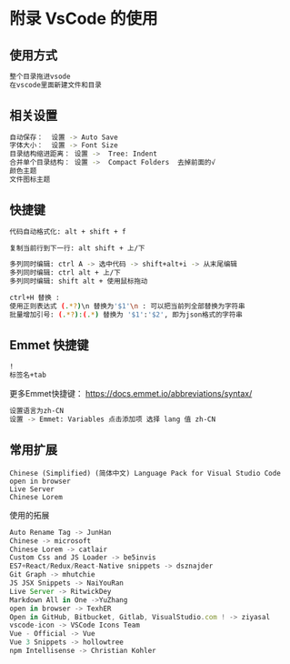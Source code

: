 # 附录 VsCode 的使用

## 使用方式

```sh
整个目录拖进vsode
在vscode里面新建文件和目录
```

## 相关设置

```sh
自动保存：  设置 -> Auto Save
字体大小：  设置 -> Font Size
目录结构缩进距离： 设置 ->  Tree: Indent
合并单个目录结构： 设置 ->  Compact Folders  去掉前面的√
颜色主题
文件图标主题
```

## 快捷键

```sh
代码自动格式化: alt + shift + f

复制当前行到下一行: alt shift + 上/下

多列同时编辑: ctrl A -> 选中代码 -> shift+alt+i -> 从末尾编辑
多列同时编辑: ctrl alt + 上/下
多列同时编辑: shift alt + 使用鼠标拖动

ctrl+H 替换 :
使用正则表达式 (.*?)\n 替换为'$1'\n : 可以把当前列全部替换为字符串
批量增加引号: (.*?):(.*) 替换为 '$1':'$2', 即为json格式的字符串
```

## Emmet 快捷键

```sh
!
标签名+tab
```

更多Emmet快捷键： https://docs.emmet.io/abbreviations/syntax/

```sh
设置语言为zh-CN
设置 -> Emmet: Variables 点击添加项 选择 lang 值 zh-CN
```

## 常用扩展

```shell
Chinese (Simplified) (简体中文) Language Pack for Visual Studio Code
open in browser
Live Server
Chinese Lorem
```

使用的拓展

```jsx
Auto Rename Tag	-> JunHan
Chinese -> microsoft
Chinese Lorem -> catlair
Custom Css and JS Loader -> be5invis
ES7+React/Redux/React-Native snippets -> dsznajder
Git Graph -> mhutchie
JS JSX Snippets -> NaiYouRan
Live Server -> RitwickDey
Markdown All in One ->YuZhang
open in browser -> TexhER
Open in GitHub, Bitbucket, Gitlab, VisualStudio.com ! -> ziyasal
vscode-icon -> VSCode Icons Team
Vue - Official -> Vue
Vue 3 Snippets -> hollowtree
npm Intellisense -> Christian Kohler
```


